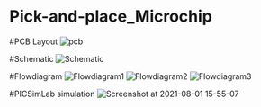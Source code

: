 

# Pick-and-place_Microchip

#PCB Layout
![pcb](https://user-images.githubusercontent.com/26322085/129810261-117db7fe-0ec7-4696-a3af-e13b8d9fe9f2.png)

#Schematic
![Schematic](https://user-images.githubusercontent.com/26322085/129810334-9fc52325-3455-45ba-9fb0-9c15f6446541.png)

#Flowdiagram
![Flowdiagram1](https://user-images.githubusercontent.com/26322085/129810359-8fedfcbc-d425-470a-827c-2df953061c5d.jpeg)
![Flowdiagram2](https://user-images.githubusercontent.com/26322085/129810374-9625ccd7-bbd4-4589-9ca9-f0ef5e77e4c7.jpeg)
![Flowdiagram3](https://user-images.githubusercontent.com/26322085/129810379-d03dcf8b-404b-4967-9795-cdc6409f8dcc.jpeg)

#PICSimLab simulation
![Screenshot at 2021-08-01 15-55-07](https://user-images.githubusercontent.com/26322085/127773462-8209c729-b7ae-4fb0-8c42-df853d81cdfc.png)

